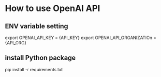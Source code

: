 # How to use OpenAI API


## ENV variable setting 
export OPENAI_API_KEY = {API_KEY}
export OPENAI_API_ORGANIZATIOn = {API_ORG}

## install Python package
pip install -r requirements.txt